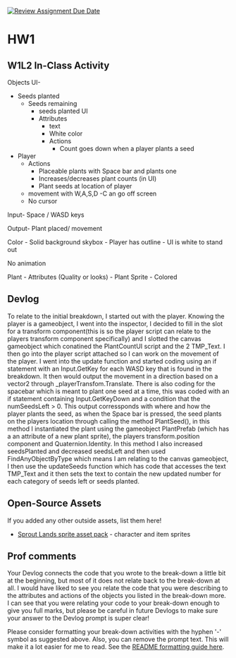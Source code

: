 [![Review Assignment Due Date](https://classroom.github.com/assets/deadline-readme-button-22041afd0340ce965d47ae6ef1cefeee28c7c493a6346c4f15d667ab976d596c.svg)](https://classroom.github.com/a/MjLLqDcN)
# HW1
## W1L2 In-Class Activity
Objects
UI-
- Seeds planted
	- Seeds remaining
		- seeds planted UI
		- Attributes   
			- text
			- White color
			- Actions
				- Count goes down when a player plants a seed
- Player
	- Actions
		- Placeable plants with Space bar and plants one
		- Increases/decreases plant counts (in UI)
		- Plant seeds at location of player
	- movement with W,A,S,D
		-C an go off screen
	- No cursor
			
Input- Space / WASD keys

Output- Plant placed/ movement
	
Color
	- Solid background skybox
	- Player has outline
	- UI is white to stand out
 
No animation

Plant
	- Attributes (Quality or looks)
		- Plant Sprite 
		- Colored


## Devlog
To relate to the initial breakdown, I started out with the player. Knowing the player is a gameobject, I went into the inspector, I decided to fill in the slot for a transform component(this is so the player script can relate to the players transform component specifically) and I slotted the canvas gameobject which conatined the PlantCountUI script and the 2 TMP_Text. I then go into the player script attached so I can work on the movement of the player. I went into the update function and started coding using an if statement with an Input.GetKey for each WASD key that is found in the breakdown. It then would output the movement in a direction based on a vector2 through _playerTransfom.Translate. There is also coding for the spacebar which is meant to plant one seed at a time, this was coded with an if statement containing Input.GetKeyDown and a condition that the numSeedsLeft > 0. This output corressponds with where and how the player plants the seed, as when the Space bar is pressed, the seed plants on the players location through calling the method PlantSeed(), in this method I instantiated the plant using the gameobject PlantPrefab (which has a an attribute of a new plant sprite), the players transform.position component and Quaternion.Identity. In this method I also increased seedsPlanted and decreased seedsLeft and then used FindAnyObjectByType<PlantCountUI> which means I am relating to the canvas gameobject, I then use the updateSeeds function which has code that accesses the text TMP_Text and it then sets the text to contain the new updated number for each category of seeds left or seeds planted.

## Open-Source Assets
If you added any other outside assets, list them here!
- [Sprout Lands sprite asset pack](https://cupnooble.itch.io/sprout-lands-asset-pack) - character and item sprites

## Prof comments
Your Devlog connects the code that you wrote to the break-down a little bit at the beginning, but most of it does not relate back to the break-down at all. I would have liked to see you relate the code that you were describing to the attributes and actions of the objects you listed in the break-down more. I can see that you were relating your code to your break-down enough to give you full marks, but please be careful in future Devlogs to make sure your answer to the Devlog prompt is super clear!

Please consider formatting your break-down activities with the hyphen '-' symbol as suggested above. Also, you can remove the prompt text. This will make it a lot easier for me to read. See the [README formatting guide here](https://docs.github.com/en/get-started/writing-on-github/getting-started-with-writing-and-formatting-on-github/basic-writing-and-formatting-syntax).

